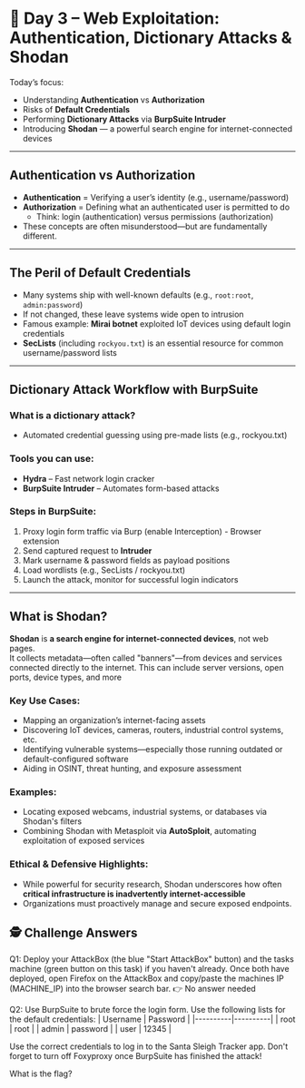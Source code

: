 # 📅 Day 3 – Web Exploitation: Authentication, Dictionary Attacks & Shodan

Today’s focus:

- Understanding **Authentication** vs **Authorization**
- Risks of **Default Credentials**
- Performing **Dictionary Attacks** via **BurpSuite Intruder**
- Introducing **Shodan** — a powerful search engine for internet-connected devices

---

## Authentication vs Authorization

- **Authentication** = Verifying a user’s identity (e.g., username/password)
- **Authorization** = Defining what an authenticated user is permitted to do
  - Think: login (authentication) versus permissions (authorization)
- These concepts are often misunderstood—but are fundamentally different.

---

## The Peril of Default Credentials

- Many systems ship with well-known defaults (e.g., `root:root`, `admin:password`)
- If not changed, these leave systems wide open to intrusion
- Famous example: **Mirai botnet** exploited IoT devices using default login credentials
- **SecLists** (including `rockyou.txt`) is an essential resource for common username/password lists

---

## Dictionary Attack Workflow with BurpSuite

### What is a dictionary attack?

- Automated credential guessing using pre-made lists (e.g., rockyou.txt)

### Tools you can use:

- **Hydra** – Fast network login cracker
- **BurpSuite Intruder** – Automates form-based attacks

### Steps in BurpSuite:

1. Proxy login form traffic via Burp (enable Interception) - Browser extension
2. Send captured request to **Intruder**
3. Mark username & password fields as payload positions
4. Load wordlists (e.g., SecLists / rockyou.txt)
5. Launch the attack, monitor for successful login indicators

---

## What is **Shodan**?

**Shodan** is **a search engine for internet-connected devices**, not web pages.  
It collects metadata—often called "banners"—from devices and services connected directly to the internet. This can include server versions, open ports, device types, and more

### Key Use Cases:

- Mapping an organization’s internet-facing assets
- Discovering IoT devices, cameras, routers, industrial control systems, etc.
- Identifying vulnerable systems—especially those running outdated or default-configured software
- Aiding in OSINT, threat hunting, and exposure assessment

### Examples:

- Locating exposed webcams, industrial systems, or databases via Shodan's filters
- Combining Shodan with Metasploit via **AutoSploit**, automating exploitation of exposed services

### Ethical & Defensive Highlights:

- While powerful for security research, Shodan underscores how often **critical infrastructure is inadvertently internet-accessible**
- Organizations must proactively manage and secure exposed endpoints.

## 🕵️ Challenge Answers

Q1: Deploy your AttackBox (the blue "Start AttackBox" button) and the tasks machine (green button on this task) if you haven't already. Once both have deployed, open Firefox on the AttackBox and copy/paste the machines IP (MACHINE_IP) into the browser search bar.
👉 No answer needed

Q2: Use BurpSuite to brute force the login form. Use the following lists for the default credentials:
| Username | Password |
|----------|----------|
| root     | root     |
| admin    | password |
| user     | 12345    |

Use the correct credentials to log in to the Santa Sleigh Tracker app. Don't forget to turn off Foxyproxy once BurpSuite has finished the attack!

What is the flag?

